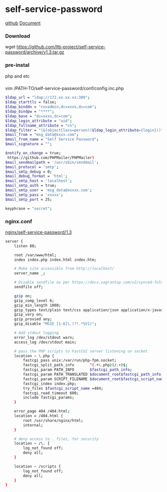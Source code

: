 # self-service-password

[github](https://github.com/ltb-project/self-service-password)
[Document](https://ltb-project.org/documentation/self-service-password)


### Download
wget https://github.com/ltb-project/self-service-password/archive/v1.3.tar.gz

### pre-instal
php and etc


###

vim /PATH-TO/self-service-password/conf/config.inc.php
```sh
$ldap_url = "ldap://172.xx.xx.xx:389";
$ldap_starttls = false;
$ldap_binddn = "cn=admin,dc=xxxx,dc=com";
$ldap_bindpw = "****";
$ldap_base = "dc=xxxx,dc=com";
$ldap_login_attribute = "uid";
$ldap_fullname_attribute = "cn";
$ldap_filter = "(&(objectClass=person)($ldap_login_attribute={login}))";
$mail_from = "msg_data@xxxx.com";
$mail_from_name = "Self Service Password";
$mail_signature = "";

$notify_on_change = true;
 https://github.com/PHPMailer/PHPMailer)
$mail_sendmailpath = '/usr/sbin/sendmail';
$mail_protocol = 'smtp';
$mail_smtp_debug = 0;
$mail_debug_format = 'html';
$mail_smtp_host = 'localhost';
$mail_smtp_auth = true;
$mail_smtp_user = 'msg_data@xxxxx.com';
$mail_smtp_pass = 'xxxxx';
$mail_smtp_port = 25;

keyphrase = "secret";
```

### nginx.conf

[nginx/self-service-password/1.3](https://ltb-project.org/documentation/self-service-password/1.3/config_nginx)

```sh
server {
    listen 80;

    root /var/www/html;
    index index.php index.html index.htm;

    # Make site accessible from http://localhost/
    server_name _;

    # Disable sendfile as per https://docs.vagrantup.com/v2/synced-folders/virtualbox.html
    sendfile off;

    gzip on;
    gzip_comp_level 6;
    gzip_min_length 1000;
    gzip_types text/plain text/css application/json application/x-javascript text/xml application/xml application/xml+rss text/javascript application/javascript text/x-js;
    gzip_vary on;
    gzip_proxied any;
    gzip_disable "MSIE [1-6]\.(?!.*SV1)";

    # Add stdout logging
    error_log /dev/stdout warn;
    access_log /dev/stdout main;

    # pass the PHP scripts to FastCGI server listening on socket
    location ~ \.php {
        fastcgi_pass unix:/var/run/php-fpm.socket;
        fastcgi_split_path_info       ^(.+\.php)(/.+)$;
        fastcgi_param PATH_INFO       $fastcgi_path_info;
        fastcgi_param PATH_TRANSLATED $document_root$fastcgi_path_info;
        fastcgi_param SCRIPT_FILENAME $document_root$fastcgi_script_name;
        fastcgi_index index.php;
        try_files $fastcgi_script_name =404;
        fastcgi_read_timeout 600;
        include fastcgi_params;
    }

    error_page 404 /404.html;
    location = /404.html {
        root /usr/share/nginx/html;
        internal;
    }

    # deny access to . files, for security
    location ~ /\. {
        log_not_found off; 
        deny all;
    }

    location ~ /scripts {
        log_not_found off; 
        deny all;
    }
}
```




